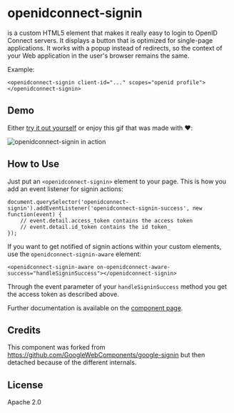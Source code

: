 openidconnect-signin
================

<openidconnect-signin> is a custom HTML5 element that makes it really easy to login to OpenID Connect servers. It
displays a button that is optimized for single-page applications. It works with a popup instead of redirects, so the
context of your Web application in the user's browser remains the same.

Example:
```
<openidconnect-signin client-id="..." scopes="openid profile"></openidconnect-signin>
```

## Demo

Either [try it out yourself](https://rwth-acis.github.io/openidconnect-signin/) or enjoy this gif that was made with :heart::

![openidconnect-signin in action](https://i.giphy.com/zkFD9Blr2cPxm.gif)

## How to Use

Just put an `<openidconnect-signin>` element to your page. This is how you add an event listener for signin actions:
```
document.querySelector('openidconnect-signin').addEventListener('openidconnect-signin-success', new function(event) {
    // event.detail.access_token contains the access token
    // event.detail.id_token contains the id token_
});
```

If you want to get notified of signin actions within your custom elements, use the `openidconnect-signin-aware` element:
```
<openidconnect-signin-aware on-openidconnect-aware-success="handleSigninSuccess"></openidconnect-signin>
```
Through the event parameter of your `handleSigninSuccess` method you get the access token as described above. 

Further documentation is available on the [component page](https://rwth-acis.github.io/openidconnect-signin/).

## Credits

This component was forked from https://github.com/GoogleWebComponents/google-signin but then detached because of the different internals.

## License
Apache 2.0
